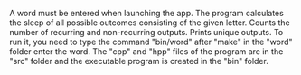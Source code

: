 A word must be entered when launching the app.
The program calculates the sleep of all possible outcomes consisting of the given letter.
Counts the number of recurring and non-recurring outputs.
Prints unique outputs. To run it, you need to type the command "bin/word" after "make" in the "word" folder  enter the word.
The "cpp" and "hpp" files of the program are in the "src" folder and the executable program is created in the "bin" folder.
